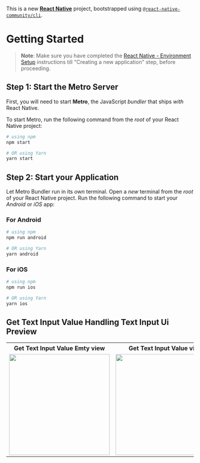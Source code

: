 This is a new [**React Native**](https://reactnative.dev) project, bootstrapped using [`@react-native-community/cli`](https://github.com/react-native-community/cli).

# Getting Started

>**Note**: Make sure you have completed the [React Native - Environment Setup](https://reactnative.dev/docs/environment-setup) instructions till "Creating a new application" step, before proceeding.

## Step 1: Start the Metro Server

First, you will need to start **Metro**, the JavaScript _bundler_ that ships _with_ React Native.

To start Metro, run the following command from the _root_ of your React Native project:

```bash
# using npm
npm start

# OR using Yarn
yarn start
```

## Step 2: Start your Application

Let Metro Bundler run in its _own_ terminal. Open a _new_ terminal from the _root_ of your React Native project. Run the following command to start your _Android_ or _iOS_ app:

### For Android

```bash
# using npm
npm run android

# OR using Yarn
yarn android
```

### For iOS

```bash
# using npm
npm run ios

# OR using Yarn
yarn ios
```






##  Get Text Input Value Handling Text Input Ui Preview



<table>
  
  
<tr>                    
   
   <th>Get Text Input Value Emty view</th>
   <th>Get Text Input Value view</th>
   <th>Get Text Input Value view</th>

</tr>
  
  
  
  
<tr>

<td>

<img src="https://github.com/mdsomad/React_Native_Learn-/assets/103892160/daa22d09-4d86-415a-accc-316410a8620f" width="270"/>

</td>
<td>

<img src="https://github.com/mdsomad/React_Native_Learn-/assets/103892160/03511fb3-4c25-4ca2-a330-89b6f6b0cdb5" width="270"/>

</td>
<td>

<img src="https://github.com/mdsomad/React_Native_Learn-/assets/103892160/a6264b5f-ff93-4fcb-867a-6b53e44cf337" width="270"/>

</td>



</table>





